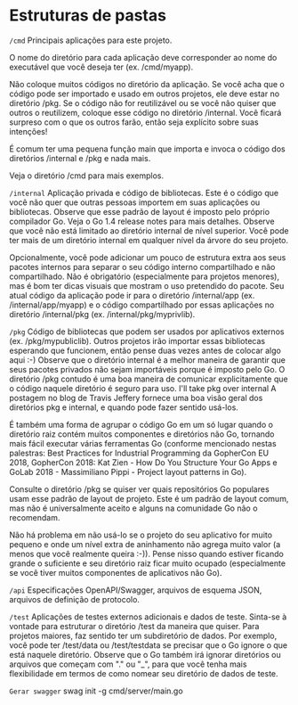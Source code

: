 



# Estruturas de pastas

``/cmd``
Principais aplicações para este projeto.

O nome do diretório para cada aplicação deve corresponder ao nome do executável que você deseja ter (ex. /cmd/myapp).

Não coloque muitos códigos no diretório da aplicação. Se você acha que o código pode ser importado e usado em outros projetos, ele deve estar no diretório /pkg. Se o código não for reutilizável ou se você não quiser que outros o reutilizem, coloque esse código no diretório /internal. Você ficará surpreso com o que os outros farão, então seja explícito sobre suas intenções!

É comum ter uma pequena função main que importa e invoca o código dos diretórios /internal e /pkg e nada mais.

Veja o diretório /cmd para mais exemplos.

``/internal``
Aplicação privada e código de bibliotecas. Este é o código que você não quer que outras pessoas importem em suas aplicações ou bibliotecas. Observe que esse padrão de layout é imposto pelo próprio compilador Go. Veja o Go 1.4 release notes para mais detalhes. Observe que você não está limitado ao diretório internal de nível superior. Você pode ter mais de um diretório internal em qualquer nível da árvore do seu projeto.

Opcionalmente, você pode adicionar um pouco de estrutura extra aos seus pacotes internos para separar o seu código interno compartilhado e não compartilhado. Não é obrigatório (especialmente para projetos menores), mas é bom ter dicas visuais que mostram o uso pretendido do pacote. Seu atual código da aplicação pode ir para o diretório /internal/app (ex. /internal/app/myapp) e o código compartilhado por essas aplicações no diretório /internal/pkg (ex. /internal/pkg/myprivlib).

``/pkg``
Código de bibliotecas que podem ser usados por aplicativos externos (ex. /pkg/mypubliclib). Outros projetos irão importar essas bibliotecas esperando que funcionem, então pense duas vezes antes de colocar algo aqui :-) Observe que o diretório internal é a melhor maneira de garantir que seus pacotes privados não sejam importáveis porque é imposto pelo Go. O diretório /pkg contudo é uma boa maneira de comunicar explicitamente que o código naquele diretório é seguro para uso. I'll take pkg over internal A postagem no blog de Travis Jeffery fornece uma boa visão geral dos diretórios pkg e internal, e quando pode fazer sentido usá-los.

É também uma forma de agrupar o código Go em um só lugar quando o diretório raiz contém muitos componentes e diretórios não Go, tornando mais fácil executar várias ferramentas Go (conforme mencionado nestas palestras: Best Practices for Industrial Programming da GopherCon EU 2018, GopherCon 2018: Kat Zien - How Do You Structure Your Go Apps e GoLab 2018 - Massimiliano Pippi - Project layout patterns in Go).

Consulte o diretório /pkg se quiser ver quais repositórios Go populares usam esse padrão de layout de projeto. Este é um padrão de layout comum, mas não é universalmente aceito e alguns na comunidade Go não o recomendam.

Não há problema em não usá-lo se o projeto do seu aplicativo for muito pequeno e onde um nível extra de aninhamento não agrega muito valor (a menos que você realmente queira :-)). Pense nisso quando estiver ficando grande o suficiente e seu diretório raiz ficar muito ocupado (especialmente se você tiver muitos componentes de aplicativos não Go).

``/api``
Especificações OpenAPI/Swagger, arquivos de esquema JSON, arquivos de definição de protocolo.

``/test``
Aplicações de testes externos adicionais e dados de teste. Sinta-se à vontade para estruturar o diretório /test da maneira que quiser. Para projetos maiores, faz sentido ter um subdiretório de dados. Por exemplo, você pode ter /test/data ou /test/testdata se precisar que o Go ignore o que está naquele diretório. Observe que o Go também irá ignorar diretórios ou arquivos que começam com "." ou "_", para que você tenha mais flexibilidade em termos de como nomear seu diretório de dados de teste.

```Gerar swagger```
swag init -g cmd/server/main.go 

